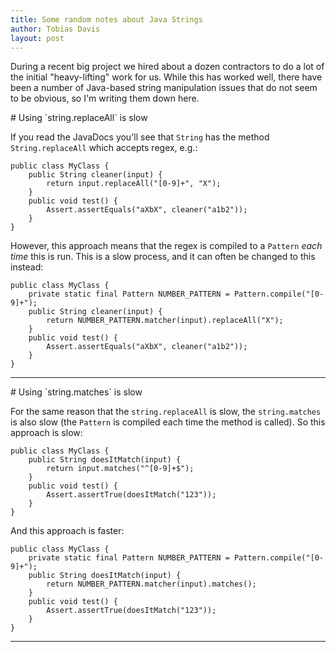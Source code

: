 ```yaml
---
title: Some random notes about Java Strings
author: Tobias Davis
layout: post
---
```


During a recent big project we hired about a dozen contractors to do a lot of the initial "heavy-lifting"
work for us. While this has worked well, there have been a number of Java-based string manipulation issues
that do not seem to be obvious, so I'm writing them down here.

<a name="replace-all" />
# Using `string.replaceAll` is slow

If you read the JavaDocs you'll see that `String` has the method `String.replaceAll` which accepts regex, e.g.:

	public class MyClass {
		public String cleaner(input) {
			return input.replaceAll("[0-9]+", "X");
		}
		public void test() {
			Assert.assertEquals("aXbX", cleaner("a1b2"));
		}
	}

However, this approach means that the regex is compiled to a `Pattern` *each time* this is run. This is
a slow process, and it can often be changed to this instead:

	public class MyClass {
		private static final Pattern NUMBER_PATTERN = Pattern.compile("[0-9]+");
		public String cleaner(input) {
			return NUMBER_PATTERN.matcher(input).replaceAll("X");
		}
		public void test() {
			Assert.assertEquals("aXbX", cleaner("a1b2"));
		}
	}

---

<a name="matches" />
# Using `string.matches` is slow

For the same reason that the `string.replaceAll` is slow, the `string.matches` is also slow (the `Pattern` is compiled each time
the method is called). So this approach is slow:

	public class MyClass {
		public String doesItMatch(input) {
			return input.matches("^[0-9]+$");
		}
		public void test() {
			Assert.assertTrue(doesItMatch("123"));
		}
	}

And this approach is faster:

	public class MyClass {
		private static final Pattern NUMBER_PATTERN = Pattern.compile("[0-9]+");
		public String doesItMatch(input) {
			return NUMBER_PATTERN.matcher(input).matches();
		}
		public void test() {
			Assert.assertTrue(doesItMatch("123"));
		}
	}

---
